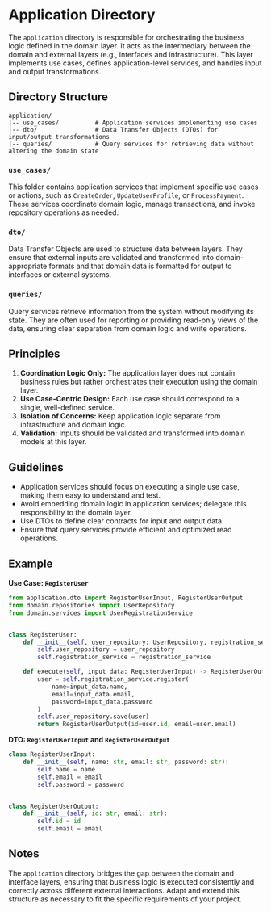 # Application Directory

The `application` directory is responsible for orchestrating the business logic defined in the domain layer. It acts as
the intermediary between the domain and external layers (e.g., interfaces and infrastructure). This layer implements use
cases, defines application-level services, and handles input and output transformations.

## Directory Structure

```
application/
|-- use_cases/          # Application services implementing use cases
|-- dto/                # Data Transfer Objects (DTOs) for input/output transformations
|-- queries/            # Query services for retrieving data without altering the domain state
```

### `use_cases/`

This folder contains application services that implement specific use cases or actions, such as `CreateOrder`,
`UpdateUserProfile`, or `ProcessPayment`. These services coordinate domain logic, manage transactions, and invoke
repository operations as needed.

### `dto/`

Data Transfer Objects are used to structure data between layers. They ensure that external inputs are validated and
transformed into domain-appropriate formats and that domain data is formatted for output to interfaces or external
systems.

### `queries/`

Query services retrieve information from the system without modifying its state. They are often used for reporting or
providing read-only views of the data, ensuring clear separation from domain logic and write operations.

## Principles

1. **Coordination Logic Only:** The application layer does not contain business rules but rather orchestrates their
   execution using the domain layer.
2. **Use Case-Centric Design:** Each use case should correspond to a single, well-defined service.
3. **Isolation of Concerns:** Keep application logic separate from infrastructure and domain logic.
4. **Validation:** Inputs should be validated and transformed into domain models at this layer.

## Guidelines

- Application services should focus on executing a single use case, making them easy to understand and test.
- Avoid embedding domain logic in application services; delegate this responsibility to the domain layer.
- Use DTOs to define clear contracts for input and output data.
- Ensure that query services provide efficient and optimized read operations.

## Example

**Use Case: `RegisterUser`**

```python
from application.dto import RegisterUserInput, RegisterUserOutput
from domain.repositories import UserRepository
from domain.services import UserRegistrationService


class RegisterUser:
    def __init__(self, user_repository: UserRepository, registration_service: UserRegistrationService):
        self.user_repository = user_repository
        self.registration_service = registration_service

    def execute(self, input_data: RegisterUserInput) -> RegisterUserOutput:
        user = self.registration_service.register(
            name=input_data.name,
            email=input_data.email,
            password=input_data.password
        )
        self.user_repository.save(user)
        return RegisterUserOutput(id=user.id, email=user.email)
```

**DTO: `RegisterUserInput` and `RegisterUserOutput`**

```python
class RegisterUserInput:
    def __init__(self, name: str, email: str, password: str):
        self.name = name
        self.email = email
        self.password = password


class RegisterUserOutput:
    def __init__(self, id: str, email: str):
        self.id = id
        self.email = email
```

## Notes

The `application` directory bridges the gap between the domain and interface layers, ensuring that business logic is
executed consistently and correctly across different external interactions. Adapt and extend this structure as necessary
to fit the specific requirements of your project.

